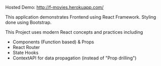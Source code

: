 Hosted Demo: http://f-movies.herokuapp.com/


This application demonstrates Frontend using React Framework.
Styling done using Bootstrap.

This Project uses modern React concepts and practices including 
- Components (Function based) & Props
- React Router
- State Hooks
- ContextAPI for data propagation (instead of "Prop drilling")
